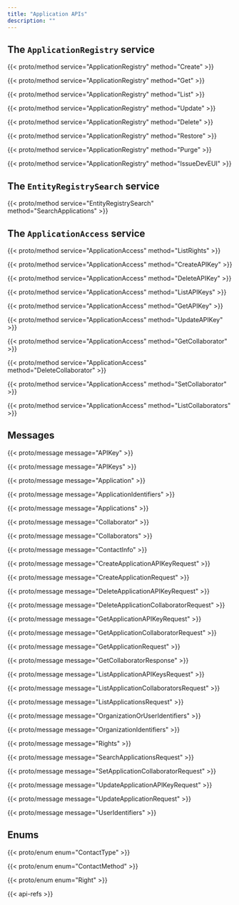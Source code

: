 ```yaml
---
title: "Application APIs"
description: ""
---
```


## The `ApplicationRegistry` service

{{< proto/method service="ApplicationRegistry" method="Create" >}}

{{< proto/method service="ApplicationRegistry" method="Get" >}}

{{< proto/method service="ApplicationRegistry" method="List" >}}

{{< proto/method service="ApplicationRegistry" method="Update" >}}

{{< proto/method service="ApplicationRegistry" method="Delete" >}}

{{< proto/method service="ApplicationRegistry" method="Restore" >}}

{{< proto/method service="ApplicationRegistry" method="Purge" >}}

{{< proto/method service="ApplicationRegistry" method="IssueDevEUI" >}}

## The `EntityRegistrySearch` service

{{< proto/method service="EntityRegistrySearch" method="SearchApplications" >}}

## The `ApplicationAccess` service

{{< proto/method service="ApplicationAccess" method="ListRights" >}}

{{< proto/method service="ApplicationAccess" method="CreateAPIKey" >}}

{{< proto/method service="ApplicationAccess" method="DeleteAPIKey" >}}

{{< proto/method service="ApplicationAccess" method="ListAPIKeys" >}}

{{< proto/method service="ApplicationAccess" method="GetAPIKey" >}}

{{< proto/method service="ApplicationAccess" method="UpdateAPIKey" >}}

{{< proto/method service="ApplicationAccess" method="GetCollaborator" >}}

{{< proto/method service="ApplicationAccess" method="DeleteCollaborator" >}}

{{< proto/method service="ApplicationAccess" method="SetCollaborator" >}}

{{< proto/method service="ApplicationAccess" method="ListCollaborators" >}}

## Messages

{{< proto/message message="APIKey" >}}

{{< proto/message message="APIKeys" >}}

{{< proto/message message="Application" >}}

{{< proto/message message="ApplicationIdentifiers" >}}

{{< proto/message message="Applications" >}}

{{< proto/message message="Collaborator" >}}

{{< proto/message message="Collaborators" >}}

{{< proto/message message="ContactInfo" >}}

{{< proto/message message="CreateApplicationAPIKeyRequest" >}}

{{< proto/message message="CreateApplicationRequest" >}}

{{< proto/message message="DeleteApplicationAPIKeyRequest" >}}

{{< proto/message message="DeleteApplicationCollaboratorRequest" >}}

{{< proto/message message="GetApplicationAPIKeyRequest" >}}

{{< proto/message message="GetApplicationCollaboratorRequest" >}}

{{< proto/message message="GetApplicationRequest" >}}

{{< proto/message message="GetCollaboratorResponse" >}}

{{< proto/message message="ListApplicationAPIKeysRequest" >}}

{{< proto/message message="ListApplicationCollaboratorsRequest" >}}

{{< proto/message message="ListApplicationsRequest" >}}

{{< proto/message message="OrganizationOrUserIdentifiers" >}}

{{< proto/message message="OrganizationIdentifiers" >}}

{{< proto/message message="Rights" >}}

{{< proto/message message="SearchApplicationsRequest" >}}

{{< proto/message message="SetApplicationCollaboratorRequest" >}}

{{< proto/message message="UpdateApplicationAPIKeyRequest" >}}

{{< proto/message message="UpdateApplicationRequest" >}}

{{< proto/message message="UserIdentifiers" >}}

## Enums 

{{< proto/enum enum="ContactType" >}}

{{< proto/enum enum="ContactMethod" >}}

{{< proto/enum enum="Right" >}}

{{< api-refs >}}
